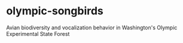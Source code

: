# olympic-songbirds
 Avian biodiversity and vocalization behavior in Washington's Olympic Experimental State Forest
